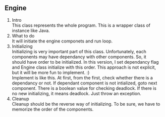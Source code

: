 ## Engine
1. Intro  
This class represents the whole program. This is a wrapper class of instance like Java.
2. What to do  
It will initiate the engine componets and run loop.
3. Initializing  
Initializing is very important part of this class. Unfortunately, each components may have dependancy with other components. So,
it should have order to be initialized. In this version, I set dependancy flag and Engine class initialize with this order. This 
approach is not explicit, but it will be more fun to implement. :)  
Implement is like this. At first, from the first, check whether there is a dependancy or not. If dependant component is not intialized,
goto next component. There is a boolean value for checking deadlock. If there is no new initializing, it means deadlock. Just throw
an exception.
4. Cleanup  
Cleanup should be the reverse way of initializing. To be sure, we have to memorize the order of the components.
